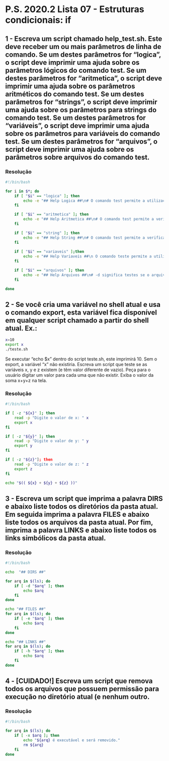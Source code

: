 # P.S. 2020.2 Lista 07 - Estruturas condicionais: if

## 1 - Escreva um script chamado help_test.sh. Este deve receber um ou mais parâmetros de linha de comando. Se um destes parâmetros for “logica”, o script deve imprimir uma ajuda sobre os parâmetros lógicos do comando test. Se um destes parâmetros for “aritmetica”, o script deve imprimir uma ajuda sobre os parâmetros aritméticos do comando test. Se um destes parâmetros for “strings”, o script deve imprimir uma ajuda sobre os parâmetros para strings do comando test. Se um destes parâmetros for “variáveis”, o script deve imprimir uma ajuda sobre os parâmetros para variáveis do comando test. Se um destes parâmetros for “arquivos”, o script deve imprimir uma ajuda sobre os parâmetros sobre arquivos do comando test.

### Resolução
~~~bash
#!/bin/bash

for i in $*; do
	if [ "$i" == "logica" ]; then
		echo -e "## Help Logica ##\n# O comando test permite a utilização de operadores lógicos podem ser utilizados po meio de duas opções:\n# -a(AND)\n# -o(OR) "
	fi

	if [ "$i" == "aritmetica" ]; then
		echo -e "## Help Aritmetica ##\n# O comando test permite a verificação de operações arimeticas relativa a números inteiros\n# -gt para maior que\n# -ge para maior ou igual que\n# -lt para menor que\n# -lt para menor ou igual que\n# -eq para igual que\n# -ne para não igual a"
	fi

	if [ "$i" == "string" ]; then
		echo -e "## Help String ##\n# O comando test permite a verificaçõ de condições relativas a stings:\n# == significa strings iguais\n# != significa strings diferentes\n# -z significa teste se a string é vazia\n# -n significa teste se a string é não vazia "
	fi
	
	if [ "$i" == "variaveis" ];then
		echo -e "## Help Variaveis ##\n O comando teste permite a utilização de váriaveis de ambiente para as verificações"
	fi

	if [ "$i" == "arquivos" ]; then
		echo -e "## Help Arquivos ##\n# -d significa testes se o arquivo existe e é um diretório\n# -e significa teste se o arquivo existe\n# -f significa teste se o arquivo existe e é um arquivo comum"
	fi

done
~~~

## 2 - Se você cria uma variável no shell atual e usa o comando export, esta variável fica disponível em qualquer script chamado a partir do shell atual. Ex.:

~~~bash
x=10
export x
./teste.sh
~~~

Se executar “echo $x” dentro do script teste.sh, este imprimirá 10. Sem o export, a variável “x” não existiria. Escreva um script que teste se as variáveis x, y e z existem (e têm valor diferente de vazio). Peça para o usuário digitar um valor para cada uma que não existir. Exiba o valor da soma x+y+z na tela.

### Resolução
~~~bash
#!/bin/bash

if [ -z "${x}" ]; then
	read -p "Digite o valor de x: " x
	export x
fi

if [ -z "${y}" ]; then
	read -p "Digite o valor de y: " y
	export y
fi

if [ -z "${z}"]; then
	read -p "Digite o valor de z: " z
	export z
fi

echo "$(( ${x} + ${y} + ${z} ))"
~~~

## 3 - Escreva um script que imprima a palavra DIRS e abaixo liste todos os diretórios da pasta atual. Em seguida imprima a palavra FILES e abaixo liste todos os arquivos da pasta atual. Por fim, imprima a palavra LINKS e abaixo liste todos os links simbólicos da pasta atual.

### Resolução
~~~bash
#!/bin/bash

echo  "## DIRS ##"

for arq in $(ls); do
	if [ -d "$arq" ]; then
		echo $arq
	fi
done

echo "## FILES ##"
for arq in $(ls); do
	if [ -e "$arq" ]; then
		echo $arq
	fi
done

echo "## LINKS ##"
for arq in $(ls); do
	if [ -h "$arq" ]; then
		echo $arq
	fi
done
~~~

## 4 - [CUIDADO!] Escreva um script que remova todos os arquivos que possuem permissão para execução no diretório atual (e nenhum outro.

### Resolução
~~~bash
#!/bin/bash

for arq in $(ls); do
	if [ -x $arq ]; then
		echo "${arq} é executável e será removido."
		rm ${arq}
	fi
done
~~~
